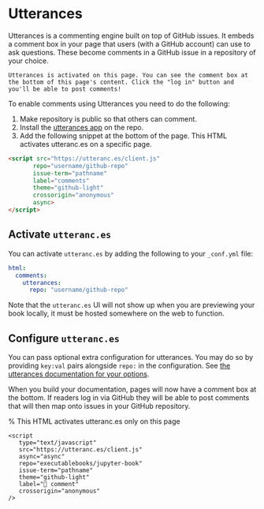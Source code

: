 # Utterances

Utterances is a commenting engine built on top of GitHub issues. It embeds a comment box in your page that users (with a GitHub account) can use to ask questions. These become comments in a GitHub issue in a repository of your choice.

```{note}
Utterances is activated on this page. You can see the comment box at the bottom of this page's content. Click the "log in" button and you'll be able to post comments!
```

To enable comments using Utterances you need to do the following: 
1. Make repository is public so that others can comment. 
1. Install the [utterances app](https://github.com/apps/utterances) on the repo. 
1. Add the following snippet at the bottom of the page. This HTML activates utteranc.es on a specific page. 

```html
<script src="https://utteranc.es/client.js"
       repo="username/github-repo"
       issue-term="pathname"
       label="comments"
       theme="github-light"
       crossorigin="anonymous"
       async>
</script>
```


## Activate `utteranc.es`


You can activate `utteranc.es` by adding the following to your `_conf.yml` file:

```yaml
html:
  comments:
    utterances:
      repo: "username/github-repo"
```

Note that the `utteranc.es` UI will not show up when you are previewing your book locally, it must be hosted somewhere on the web to function.

## Configure `utteranc.es`

You can pass optional extra configuration for utterances. You may do so by providing `key:val` pairs alongside `repo:` in the configuration. See
[the utterances documentation for your options](https://utteranc.es/#configuration).

When you build your documentation, pages will now have a comment box at the bottom. If readers log in via GitHub they will be able to post comments that will then map onto issues in your GitHub repository.

% This HTML activates utteranc.es only on this page
```{raw} html
<script
   type="text/javascript"
   src="https://utteranc.es/client.js"
   async="async"
   repo="executablebooks/jupyter-book"
   issue-term="pathname"
   theme="github-light"
   label="💬 comment"
   crossorigin="anonymous"
/>
```
